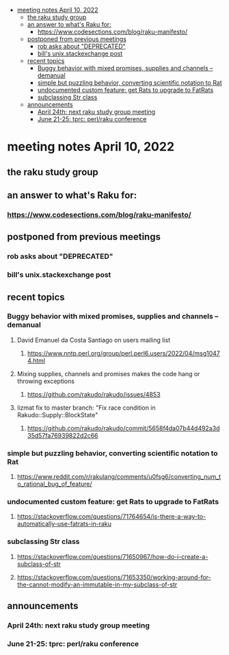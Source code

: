 - [meeting notes April 10, 2022](#org31a33f1)
  - [the raku study group](#orge762c4d)
  - [an answer to what's Raku for:](#org501a83b)
    - [<https://www.codesections.com/blog/raku-manifesto/>](#org50643fd)
  - [postponed from previous meetings](#orga8c61bc)
    - [rob asks about "DEPRECATED"](#orga9bf7aa)
    - [bill's unix.stackexchange post](#org63c1b39)
  - [recent topics](#org0683712)
    - [Buggy behavior with mixed promises, supplies and channels &#x2013; demanual](#org9513ea5)
    - [simple but puzzling behavior, converting scientific notation to Rat](#org3f1a1cd)
    - [undocumented custom feature: get Rats to upgrade to FatRats](#org0077cd3)
    - [subclassing Str class](#org3033138)
  - [announcements](#orga266c98)
    - [April 24th: next raku study group meeting](#orgd94b7cf)
    - [June 21-25: tprc: perl/raku conference](#orgcf0f9b4)


<a id="org31a33f1"></a>

# meeting notes April 10, 2022


<a id="orge762c4d"></a>

## the raku study group


<a id="org501a83b"></a>

## an answer to what's Raku for:


<a id="org50643fd"></a>

### <https://www.codesections.com/blog/raku-manifesto/>


<a id="orga8c61bc"></a>

## postponed from previous meetings


<a id="orga9bf7aa"></a>

### rob asks about "DEPRECATED"


<a id="org63c1b39"></a>

### bill's unix.stackexchange post


<a id="org0683712"></a>

## recent topics


<a id="org9513ea5"></a>

### Buggy behavior with mixed promises, supplies and channels &#x2013; demanual

1.  David Emanuel da Costa Santiago on users mailing list

    1.  <https://www.nntp.perl.org/group/perl.perl6.users/2022/04/msg10474.html>

2.  Mixing supplies, channels and promises makes the code hang or throwing exceptions

    1.  <https://github.com/rakudo/rakudo/issues/4853>

3.  lizmat fix to master branch: "Fix race condition in Rakudo::Supply::BlockState"

    1.  <https://github.com/rakudo/rakudo/commit/5658f4da07b44d492a3d35d57fa76939822d2c66>


<a id="org3f1a1cd"></a>

### simple but puzzling behavior, converting scientific notation to Rat

1.  <https://www.reddit.com/r/rakulang/comments/u0fsg6/converting_num_to_rational_bug_of_feature/>


<a id="org0077cd3"></a>

### undocumented custom feature: get Rats to upgrade to FatRats

1.  <https://stackoverflow.com/questions/71764654/is-there-a-way-to-automatically-use-fatrats-in-raku>


<a id="org3033138"></a>

### subclassing Str class

1.  <https://stackoverflow.com/questions/71650967/how-do-i-create-a-subclass-of-str>

2.  <https://stackoverflow.com/questions/71653350/working-around-for-the-cannot-modify-an-immutable-in-my-subclass-of-str>


<a id="orga266c98"></a>

## announcements


<a id="orgd94b7cf"></a>

### April 24th: next raku study group meeting


<a id="orgcf0f9b4"></a>

### June 21-25: tprc: perl/raku conference

